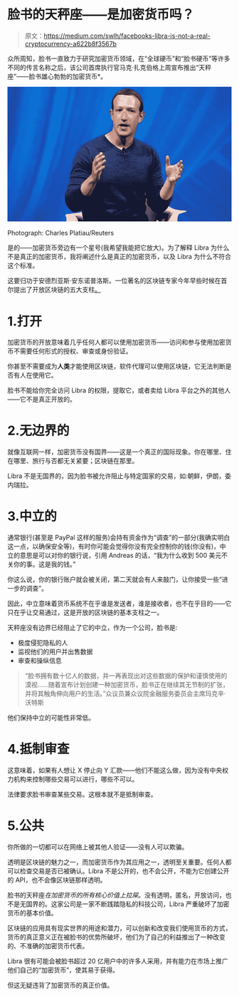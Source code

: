# 脸书的天秤座——是加密货币吗？

> 原文：<https://medium.com/swlh/facebooks-libra-is-not-a-real-cryptocurrency-a622b8f3567b>

众所周知，脸书一直致力于研究加密货币领域，在“全球硬币”和“脸书硬币”等许多不同的传言名称之后，该公司首席执行官马克·扎克伯格上周宣布推出“天秤座”——脸书雄心勃勃的加密货币*。

![](img/03b38e1712a2e0811617a16c1a207722.png)

Photograph: Charles Platiau/Reuters

是的——加密货币旁边有一个星号(我希望我能把它放大)。为了解释 Libra 为什么不是真正的加密货币，我将阐述什么是真正的加密货币，以及 Libra 为什么不符合这个标准。

这要归功于安德烈亚斯·安东诺普洛斯。一位著名的区块链专家今年早些时候在首尔提出了开放区块链的五大支柱[。](https://www.youtube.com/watch?v=qlAhXo-d-64&feature=youtu.be)

# 1.打开

加密货币的开放意味着几乎任何人都可以使用加密货币——访问和参与使用加密货币不需要任何形式的授权、审查或身份验证。

你甚至不需要成为**人类**才能使用区块链，软件代理可以使用区块链，它无法判断是否有人在使用它。

脸书不能给你完全访问 Libra 的权限，提取它，或者卖给 Libra 平台之外的其他人——它不是真正开放的。

# 2.无边界的

就像互联网一样，加密货币没有国界——这是一个真正的国际现象。你在哪里、住在哪里、旅行与否都无关紧要；区块链在那里。

Libra 不是无国界的，因为脸书被允许阻止与特定国家的交易，如:朝鲜，伊朗，委内瑞拉。

# 3.中立的

通常银行(甚至是 PayPal 这样的服务)会持有资金作为“调查”的一部分(我确实明白这一点，以确保安全等)，有时你可能会觉得你没有完全控制你的钱(你没有)，中立的意思是可以对你的银行说，引用 Andreas 的话，“我为什么收到 500 美元不关你的事。这是我的钱。”

你这么说，你的银行账户就会被关闭，第二天就会有人来敲门，让你接受一些“进一步的调查”。

因此，中立意味着货币系统不在乎谁是发送者，谁是接收者，也不在乎目的——它只在乎让交易通过，这是开放的区块链的基本支柱之一。

天秤座没有边界已经阻止了它的中立，作为一个公司，脸书是:

*   极度侵犯隐私的人
*   监视他们的用户并出售数据
*   审查和操纵信息

> “脸书拥有数十亿人的数据，并一再表现出对这些数据的保护和谨慎使用的漠视……随着宣布计划创建一种加密货币，脸书正在继续其无节制的扩张，并将其触角伸向用户的生活。”众议员兼众议院金融服务委员会主席玛克辛·沃特斯

他们保持中立的可能性非常低。

# 4.抵制审查

这意味着，如果有人想让 X 停止向 Y 汇款——他们不能这么做，因为没有中央权力机构来控制哪些交易可以进行，哪些不可以。

法律要求脸书审查某些交易。这根本就不是抵制审查。

# 5.公共

你所做的一切都可以在网络上被其他人验证——没有人可以欺骗。

透明是区块链的魅力之一，而加密货币作为其应用之一，透明至关重要。任何人都可以检查交易是否已被确认。Libra 不是公开的，也不会公开，不能为它创建公开的 API，也不会像区块链那样透明。

脸书的天秤座*在加密货币的所有核心价值上拉屎*。没有透明，匿名，开放访问，也不是无国界的。这家公司是一家不断践踏隐私的科技公司，Libra 严重破坏了加密货币的基本价值。

区块链的应用具有现实世界的用途和潜力，可以创新和改变我们使用货币的方式，货币的真正意义正在被脸书的优势所破坏，他们为了自己的利益推出了一种改变的、不准确的加密货币代表。

Libra 很有可能会被脸书超过 20 亿用户中的许多人采用，并有能力在市场上推广他们自己的“加密货币”，使其易于获得。

但这无疑违背了加密货币的真正价值。